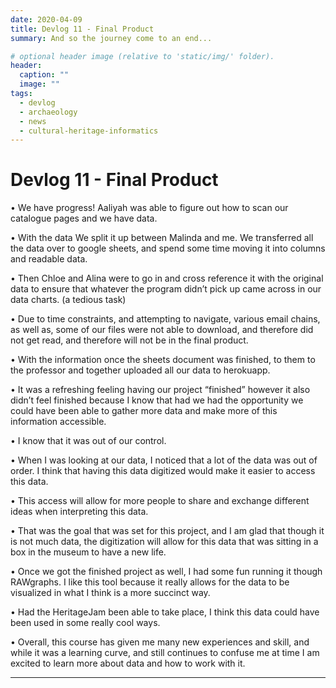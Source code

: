 ```yaml
---
date: 2020-04-09
title: Devlog 11 - Final Product
summary: And so the journey come to an end...

# optional header image (relative to 'static/img/' folder).
header:
  caption: ""
  image: ""
tags:
  - devlog
  - archaeology
  - news
  - cultural-heritage-informatics
---
```


# Devlog 11 - Final Product

•	We have progress! Aaliyah was able to figure out how to scan our catalogue pages and we have data.

•	With the data We split it up between Malinda and me. We transferred all the data over to google sheets, and spend some time moving it into columns and readable data. 

•	Then Chloe and Alina were to go in and cross reference it with the original data to ensure that whatever the program didn’t pick up came across in our data charts. (a tedious task)

•	Due to time constraints, and attempting to navigate, various email chains, as well as, some of our files were not able to download, and therefore did not get read, and therefore will not be in the final product. 

•	With the information once the sheets document was finished, to them to the professor and together uploaded all our data to herokuapp.

•	It was a refreshing feeling having our project “finished” however it also didn’t feel finished because I know that had we had the opportunity we could have been able to gather more data and make more of this information accessible. 

•	I know that it was out of our control. 

•	When I was looking at our data, I noticed that a lot of the data was out of order. I think that having this data digitized would make it easier to access this data. 

•	This access will allow for more people to share and exchange different ideas when interpreting this data. 

•	That was the goal that was set for this project, and I am glad that though it is not much data, the digitization will allow for this data that was sitting in a box in the museum to have a new life. 

•	Once we got the finished project as well, I had some fun running it though RAWgraphs. I like this tool because it really allows for the data to be visualized in what I think is a more succinct way.

•	Had the HeritageJam been able to take place, I think this data could have been used in some really cool ways. 

•	Overall, this course has given me many new experiences and skill, and while it was a learning curve, and still continues to confuse me at time I am excited to learn more about data and how to work with it. 

---
